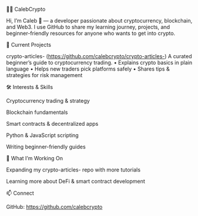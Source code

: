 🧑‍💻 CalebCrypto

Hi, I’m Caleb 👋 — a developer passionate about cryptocurrency, blockchain, and Web3.
I use GitHub to share my learning journey, projects, and beginner-friendly resources for anyone who wants to get into crypto.

🚀 Current Projects

crypto-articles- (https://github.com/calebcrypto/crypto-articles-)
A curated beginner’s guide to cryptocurrency trading.
• Explains crypto basics in plain language
• Helps new traders pick platforms safely
• Shares tips & strategies for risk management


🛠️ Interests & Skills

Cryptocurrency trading & strategy

Blockchain fundamentals

Smart contracts & decentralized apps

Python & JavaScript scripting

Writing beginner-friendly guides


🌱 What I’m Working On

Expanding my crypto-articles- repo with more tutorials

Learning more about DeFi & smart contract development


📫 Connect

GitHub: https://github.com/calebcrypto


